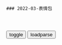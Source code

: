 ```tip
### 2022-03-表情包
```

<table id="tbc" style="white-space:pre-wrap">
</table>
<button onclick="toggleb()">toggle</button>
<button onclick="loadparse()">loadparse</button>
<br>
<!-- 🌸<br>🍅-　-🍑<hr>🍀 -->
<pre>
<textarea rows="30" cols="100" style="display: none" id="tar">

人m的名义：赵家的印钞机都敢动，高育良都吓到了
https://mbd.baidu.com/newspage/data/videolanding?nid=sv_8961282142185218971&sourceFrom=pc_feedlist

谁这么大胆，敢动赵家的印钞机？a龖龖囗

<font size="1" style="color:#DCDCDC">2022-06-21</font>

聂荣臻：女婿以为自己官大，上门去见老丈人，竟是开国元帅吓坏了
https://mbd.baidu.com/newspage/data/videolanding?nid=sv_11135240201030435060&sourceFrom=pc_feedlist

d的l导方法，内容可以充实。我们的d怎样l导知识分子，这是个大问题。知识分子的问题不解决，我们的科学是没有前途的，我们的gj也是没有前途的。

<font size="1" style="color:#DCDCDC">2022-06-13</font>

影视：陆桥山上任巡查员，余则成前来拜访，站长位置都要他坐
https://mbd.baidu.com/newspage/data/videolanding?nid=sv_16573429051843383959&sourceFrom=rec

以后就用实弹阻拦。先鸣枪，不听就开枪。老用假的比画，学生都摸透了，谁怕啊。

<font size="1" style="color:#DCDCDC">2022-06-10</font>

影视：陆桥山实在太嚣张，竟逼着余则成布下生死局，要除掉他
https://mbd.baidu.com/newspage/data/videolanding?nid=sv_10844959640640890825&sourceFrom=pc_feedlist

真开枪，学生怕什么？就怕开枪。

<font size="1" style="color:#DCDCDC">2022-06-10</font>

潜伏：翠平与站长太太关系越来越好，不仅会隐藏自己还能打探消息
https://mbd.baidu.com/newspage/data/videolanding?nid=sv_399643145476924870&sourceFrom=pc_feedlist

你要是再生气的话，可就小家子气了。男人在外面干g命，常有的事。

就当没看见。不闹就不会休，闹了就危险。

<font size="1" style="color:#DCDCDC">2022-06-22</font>

潜伏：李涯看不惯陆桥山，竟要帮余则成当副站长，老余惊呆了
https://mbd.baidu.com/newspage/data/videolanding?nid=sv_14887248238894682971&sourceFrom=rec

出来g命为什么呀，不就求个一g半职吗？

<font size="1" style="color:#DCDCDC">2022-06-16</font>

潜：余则成过来暗示站长，站长心领神会后，和余则成私聊！
https://mbd.baidu.com/newspage/data/videolanding?nid=sv_15948516799250454930&sourceFrom=rec

把所有财产都转移过去了。

gj的财产，你动一分都是要治罪的。

蒋宋孔陈家里有多少钱呐，所以他们愿意g命，咱g命是为什么呀？a龖龖龖

<font size="1" style="color:#DCDCDC">2022-06-09</font>

影视：余则成破天荒与李涯意见一致，怎料连李涯都奇怪了，太逗了
https://mbd.baidu.com/newspage/data/videolanding?nid=sv_6018184337850501209&sourceFrom=pc_feedlist

对德高望重的知识分子，采用这样的手段，要当心影响。

<font size="1" style="color:#DCDCDC">2022-06-15</font>

潜伏：余则成太能装，单纯的李涯竟信了，以后有你哭的！
https://mbd.baidu.com/newspage/data/videolanding?nid=sv_3813229500792111675&sourceFrom=pc_feedlist

影响怕什么，以前的李公朴，闻一多不都是。

<font size="1" style="color:#DCDCDC">2022-06-09</font>

影视：飞机坠毁，全员逝世，是谁那么狠心做这事情！
https://mbd.baidu.com/newspage/data/videolanding?nid=sv_13979978294997595147&sourceFrom=rec

要是gcd用金条，把开飞机的人给收买了呢？

我们女人，就是不中用。

<font size="1" style="color:#DCDCDC">2022-05-19</font>

潜伏：钱斌没到北平接头，竟然拿站长问责，站长生气回怼他
https://mbd.baidu.com/newspage/data/videolanding?nid=sv_13646655785775418489&sourceFrom=rec

我想要犯错误，我想被革职。再这么骗下去，是在骗自己。

忘了它。
我年轻的时候也好斗，也清高，可你看我现在剩了什么了，除了甩来，和靠贪污得来的那些东西。

<font size="1" style="color:#DCDCDC">2022-06-20</font>

潜伏：吴敬中为何不戳破余则成的真实身份？看懂这三点，你就懂了
https://baijiahao.baidu.com/s?id=1729615005706811705&wfr=spider&for=pc

军统改为保密局后，吴敬中对余则成说“凝聚意志，保卫领袖，这八字我研究了十五年，从复兴社到现在…..结果就是人不为己，天诛地灭”；

天津站即将失手，吴敬中对余则成说“天津的得失在什么呀，在几个偷偷摸摸的军官吗？在几个偷鸡摸狗的间谍吗？笑话，那么多重兵把守的大城市都丢了，那么多战功卓著的整编军丢了，什么原因？我们还在这儿搜情报、抓内奸、查帮派，试图保住大天津堡垒，不滑稽吗？”

他的站长之职，是他谋取利益的和自保的工具，他在其位谋其z的所作所为皆不过为了保住自己的q和利，全无一点忠于与自己的dg，甚至可以说以dg之便只谋个人之利。

余则成对吴敬中说过“效忠dg，首先要效忠长g”。
https://pics4.baidu.com/feed/e4dde71190ef76c62d0c815e172ed5f0ae5167af.jpeg?token=424971a275900c96821dd3441d5315ed.jpg

谢若林对余则成说：

你看看现在那些为g的人，嘴上都是主义，心里全是生意。
https://pics2.baidu.com/feed/7aec54e736d12f2e74789e10c7fafd6885356807.jpeg?token=6aa1d0875a023af7766ae9ed2ef8a9a2.jpg

<font size="1" style="color:#DCDCDC">2022-06-10</font>

影视：余则成奉上金条大钞，站长绕过陆李二人，直接捉拿季伟明
https://mbd.baidu.com/newspage/data/videolanding?nid=sv_3113531132996505546&sourceFrom=rec

<font size="1" style="color:#DCDCDC">2022-06-10</font>

潜伏：军统变成了保密局，站长发表一番感慨，让人深思
https://mbd.baidu.com/newspage/data/videolanding?nid=sv_18011977675954762828&sourceFrom=rec

要不是为了那点特q，谁愿意做g啊？

凝聚意志，保卫l袖，这八个字我研究了十五年，从复兴社到现在。
　您研究出什么结果了？
结果就是人不为己，天诛地灭。

<font size="1" style="color:#DCDCDC">2022-05-19</font>

诸葛亮去酒吧打工，竟然被日本人瞧不起？他只用几句话就征服对方
https://mbd.baidu.com/newspage/data/videolanding?nid=sv_13612682990374091144&sourceFrom=pc_feedlist

一人成团，可抵千军万马。a龖龖囗

<font size="1" style="color:#DCDCDC">2022-04-19</font>

有一个天使妈妈和一个恶魔爸爸是怎么感受？寓意动画《叛逆》
https://mbd.baidu.com/newspage/data/videolanding?nid=sv_12605678031749576775&sourceFrom=rec

<font size="1" style="color:#DCDCDC">2022-04-19</font>

女孩研制出神奇药水，能让傻子瞬间变聪明，结果险些闯下大祸
https://mbd.baidu.com/newspage/data/videolanding?nid=sv_905768482370294594&sourceFrom=pc_feedlist

原来她竟是一头猪。a龖囗囗

他们竟是精神病院的病友。a龖囗囗

<font size="1" style="color:#DCDCDC">2022-04-19</font>

北斗神拳：手下想趁机杀掉拳四郎，不料反被踹飞了
https://mbd.baidu.com/newspage/data/videolanding?nid=sv_8195260594847903716&sourceFrom=pc_feedlist

拳王敢死队拜见，我们的命不值钱，只要宰了你们就好。a龖龖囗
拳王万岁！

<font size="1" style="color:#DCDCDC">2022-04-11</font>

游戏王：法老王仅凭一张卡，把决斗打入无限循环，谁也赢不了
https://mbd.baidu.com/newspage/data/videolanding?nid=sv_12470831303520768941&sourceFrom=rec

洗脑对神是不起作用的。

<font size="1" style="color:#DCDCDC">2022-04-05</font>

纳粹统治下，犹太人真实的生活影像，个个沉默不语，死一般的寂静
https://mbd.baidu.com/newspage/data/videolanding?nid=sv_7820167444063815872&sourceFrom=pc_feedlist

我们隐约听到一些残忍的故事，但并不知道实际的情况。这个gj易经变成沉默之g，我们并没有意识到，这是灭绝大ts的开始，居然还未这场大ts出了力。a龖龖龖

希特勒推迟了进攻东部的计划，他要先帮助他的盟友墨索里尼。
南方易经巩固，现在它可以安心攻打苏联了，但他已经烂废了一些宝贵的时间。红胡子行动易经被延后数个星期了。

<font size="1" style="color:#DCDCDC">2022-04-04</font>

那些年无法超越的经典台词，我的规矩就是规矩，简直太帅了！
https://mbd.baidu.com/newspage/data/videolanding?nid=sv_8232067247599611368&sourceFrom=rec

这儿，这么多双眼睛，你说是就是呀。
　对，我说是就是。

<font size="1" style="color:#DCDCDC">2022-04-04</font>

少帅：于凤至跟赵四穿姐妹装，张学良在一旁笑得跟花一样，啥情况,影视,战争片,好看视频
https://haokan.baidu.com/v?vid=4730117015408400544&sfrom=baidu-feed

我们已经有了战争的借口。

<font size="1" style="color:#DCDCDC">2022-03-25</font>

楚h传奇：淳于越指出郡县制不足，秦皇：怎么做皇帝用你教我！,影视,历史片,好看视频
https://haokan.baidu.com/v?vid=6532708621755167741&sfrom=baidu-feed

纵然现在时局吃紧，也是你们这帮妄评皇帝，想提高自己虚名的儒士太多。

他喜欢吃肥的。

怎么做皇帝，要你教我吗？

<font size="1" style="color:#DCDCDC">2022-03-24</font>

燕双鹰:像你这样的人要怎么改变啊_哔哩哔哩_bilibili
https://www.bilibili.com/video/BV1RF411p7hx/

你不会的，因为像你这样的人是无法改变的，只有s。

<font size="1" style="color:#DCDCDC">2022-03-17</font>

燕双鹰：像你这样的人要怎么去改变呢3_哔哩哔哩_bilibili
https://www.bilibili.com/video/BV1ds411G7aj/

我已经忍耐你很久了，

我不懂为什么你会觉得自己与众不同。为什么别人可以忍受的，你却不能。

为什么你要逼着所有人，按照你的意愿行事。

你想s是吗，你想s是吗？

开枪，开枪啊？

我赌你不敢s。

你心里除了自己还有谁？

像你这样的人应该怎么改变呢？

<font size="1" style="color:#DCDCDC">2022-03-15</font>

燕双鹰 像你这样的人要怎么改变呢只有死_哔哩哔哩_bilibili
https://www.bilibili.com/video/av16567847/

像你这样的人要怎么改变呢？

你不会改变的，只有s。

<font size="1" style="color:#DCDCDC">2022-03-15</font>

完整版《手 机 咒》_哔哩哔哩_bilibili
https://www.bilibili.com/video/BV1fv4y1Z7RT

<font size="1" style="color:#DCDCDC">2022-03-23</font>

戒酒咒_哔哩哔哩_bilibili
https://www.bilibili.com/video/BV15f4y1z73P

<font size="1" style="color:#DCDCDC">2022-03-23</font>

</textarea>
</pre>
<!-- 🍀<br>🍑-　-🍅<hr>🌸 -->

```note
```

<link
  rel="stylesheet"
  href="https://cdn.jsdelivr.net/npm/@fancyapps/ui/dist/fancybox.css"
/>
<script src="https://cdn.jsdelivr.net/npm/@fancyapps/ui@4.0/dist/fancybox.umd.js"></script>

<script type="text/javascript">

var __urlRegex = /(\b(https?|ftp|file):\/\/[-A-Z0-9+&@#\/%?=~_|!:,.;]*[-A-Z0-9+&@#\/%=~_|])/ig;
var __imgRegex = /\.(?:jpe?g|gif|png|webp)$/i;

loadparse();

function parseURL($string){

    var exp = __urlRegex;
    return $string.replace(exp,function(match){
            __imgRegex.lastIndex=0;
            if(__imgRegex.test(match)){
                return '<a data-fancybox="gallery" href="' + match.replace("/p=700", "")
                 + '"><img src="' + match.replace("/p=700", "/p=160x200")+'" width="64"></a>';
            }
            else{
                return '<a href="' + match + '" target="_blank">' + match + '</a>';
            }
        }
    );
}

function loadparse() {
  tbc.innerHTML = parseURL(tar.value);
}

function toggleb() {
  var x = document.getElementById("tar");
  if (x.style.display === "none") {
    x.style.display = "";
  } else {
    x.style.display = "none";
  }
}

</script>
